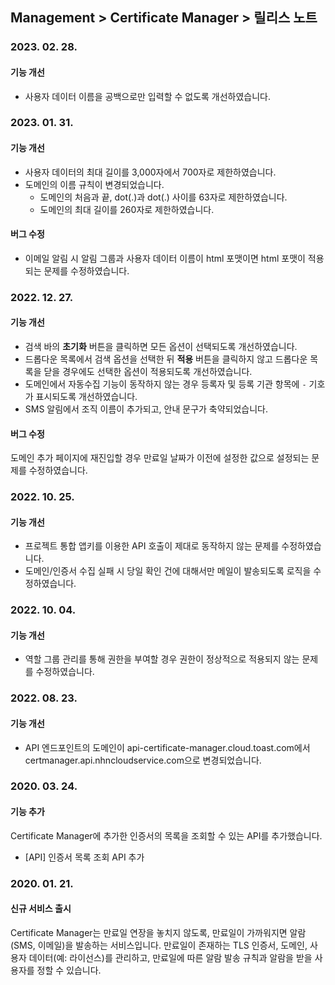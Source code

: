 ## Management > Certificate Manager > 릴리스 노트

### 2023. 02. 28.
#### 기능 개선
* 사용자 데이터 이름을 공백으로만 입력할 수 없도록 개선하였습니다.

### 2023. 01. 31.
#### 기능 개선
* 사용자 데이터의 최대 길이를 3,000자에서 700자로 제한하였습니다.
* 도메인의 이름 규칙이 변경되었습니다.
    * 도메인의 처음과 끝, dot(.)과 dot(.) 사이를 63자로 제한하였습니다.
    * 도메인의 최대 길이를 260자로 제한하였습니다.
#### 버그 수정
* 이메일 알림 시 알림 그룹과 사용자 데이터 이름이 html 포맷이면 html 포맷이 적용되는 문제를 수정하였습니다.

### 2022. 12. 27.
#### 기능 개선
* 검색 바의 **초기화** 버튼을 클릭하면 모든 옵션이 선택되도록 개선하였습니다.
* 드롭다운 목록에서 검색 옵션을 선택한 뒤 **적용** 버튼을 클릭하지 않고 드롭다운 목록을 닫을 경우에도 선택한 옵션이 적용되도록 개선하였습니다.
* 도메인에서 자동수집 기능이 동작하지 않는 경우 등록자 및 등록 기관 항목에 `-` 기호가 표시되도록 개선하였습니다.
* SMS 알림에서 조직 이름이 추가되고, 안내 문구가 축약되었습니다.
#### 버그 수정
도메인 추가 페이지에 재진입할 경우 만료일 날짜가 이전에 설정한 값으로 설정되는 문제를 수정하였습니다.

### 2022. 10. 25.
#### 기능 개선
* 프로젝트 통합 앱키를 이용한 API 호출이 제대로 동작하지 않는 문제를 수정하였습니다.
* 도메인/인증서 수집 실패 시 당일 확인 건에 대해서만 메일이 발송되도록 로직을 수정하였습니다.

### 2022. 10. 04.
#### 기능 개선
* 역할 그룹 관리를 통해 권한을 부여할 경우 권한이 정상적으로 적용되지 않는 문제를 수정하였습니다.

### 2022. 08. 23.
#### 기능 개선
* API 엔드포인트의 도메인이 api-certificate-manager.cloud.toast.com에서 certmanager.api.nhncloudservice.com으로 변경되었습니다.

### 2020. 03. 24.
#### 기능 추가
Certificate Manager에 추가한 인증서의 목록을 조회할 수 있는 API를 추가했습니다.
* [API] 인증서 목록 조회 API 추가

### 2020. 01. 21.
#### 신규 서비스 출시
Certificate Manager는 만료일 연장을 놓치지 않도록, 만료일이 가까워지면 알람(SMS, 이메일)을 발송하는 서비스입니다.
만료일이 존재하는 TLS 인증서, 도메인, 사용자 데이터(예: 라이선스)를 관리하고, 만료일에 따른 알람 발송 규칙과 알람을 받을 사용자를 정할 수 있습니다.
